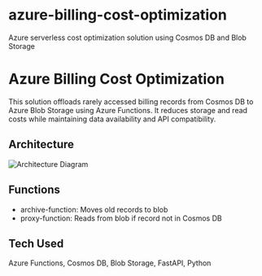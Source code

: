 # azure-billing-cost-optimization
Azure serverless cost optimization solution using Cosmos DB and Blob Storage

# Azure Billing Cost Optimization

This solution offloads rarely accessed billing records from Cosmos DB to Azure Blob Storage using Azure Functions. It reduces storage and read costs while maintaining data availability and API compatibility.

## Architecture
![Architecture Diagram](architecture-diagram.png)

## Functions
- archive-function: Moves old records to blob
- proxy-function: Reads from blob if record not in Cosmos DB

## Tech Used
Azure Functions, Cosmos DB, Blob Storage, FastAPI, Python

